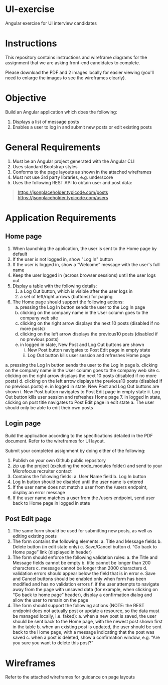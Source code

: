 # UI-exercise
Angular exercise for UI interview candidates

# Instructions
This repository contains instructions and wireframe diagrams for the assignment  that we are asking front-end candidates to complete.

Please download the PDF and 2 images locally for easier viewing (you'll need to enlarge the images to see the wireframes clearly).

# Objective
Build an Angular application which does the following:
1. Displays a list of message posts
2. Enables a user to log in and submit new posts or edit existing posts

# General Requirements
1. Must be an Angular project generated with the Angular CLI
2. Uses standard Bootstrap styles
3. Conforms to the page layouts as shown in the attached wireframes
4. Must not use 3rd party libraries, e.g. underscore
5. Uses the following REST API to obtain user and post data:
  > https://jsonplaceholder.typicode.com/posts
 https://jsonplaceholder.typicode.com/users




# Application Requirements

## Home page
1. When launching the application, the user is sent to the Home page by default
2. If the user is not logged in, show "Log In" button
3. If the user is logged in, show a “Welcome” message with the user's full name
4. Keep the user logged in (across browser sessions) until the user logs out
5. Display a table with the following details:
    <ol type="a>
      <li>a User column containing the user’s full name and company name</li>
      <li>a Post column containing the post title and post body</li>
      <li>show 10 rows per page</li>
      <li>a "New Post" button, which is visible after user logs in</li>
      <li>a Log Out button, which is visible after the user logs in</li>
      <li>a set of left/right arrows (buttons) for paging</li>
    </ol>
6. The Home page should support the following actions:
    <ol type="a">
      <li>pressing the Log In button sends the user to the Log In page</li>
      <li>clicking on the company name in the User column goes to the company web site</li>
      <li>clicking on the right arrow displays the next 10 posts (disabled if no more posts)</li>
      <li>clicking on the left arrow displays the previous10 posts (disabled if no previous posts)</li>
      <li>
        in logged in state, New Post and Log Out buttons are shown
        <ol type="i">
          <li>New Post button navigates to Post Edit page in empty state</li>
          <li>Log Out button kills user session and refreshes Home page</li>
        </ol>
      </li>
    </ol>
  a. pressing the Log In button sends the user to the Log In page
  b. clicking on the company name in the User column goes to the company web site
  c. clicking on the right arrow displays the next 10 posts (disabled if no more posts)
  d. clicking on the left arrow displays the previous10 posts (disabled if no previous
  posts)
  e. in logged in state, New Post and Log Out buttons are shown
  i. New Post button navigates to Post Edit page in empty state
  ii. Log Out button kills user session and refreshes Home page
7. in logged in state, clicking on post title navigates to Post Edit page in edit state
a. The user should only be able to edit their own posts
## Login page 

Build the application according to the specifications detailed in the PDF document. Refer to the wireframes for UI layout.

Submit your completed assignment by doing either of the following:
1. Publish on your own Github public repository
2. zip up the project (excluding the node_modules folder) and send to your Microfocus recruiter contact
1. Contains the following fields:
a. User Name field
b. Log In button
2. Log In button should be disabled until the user name is entered
3. If the user name does not match a user from the /users endpoint, display an error
message
4. If the user name matches a user from the /users endpoint, send user back to Home
page in logged in state
## Post Edit page
1. The same form should be used for submitting new posts, as well as editing existing
posts
2. The form contains the following elements:
a. Title and Message fields
b. Delete button (in edit state only)
c. Save/Cancel button
d. “Go back to Home page” link (displayed in header)
3. The form should enforce the following validation rules:
a. the Title and Message fields cannot be empty
b. title cannot be longer than 200 characters
c. message cannot be longer than 2000 characters
d. validation errors should appear below the field that is in error
e. Save and Cancel buttons should be enabled only when form has been modified
and has no validation errors
f. if the user attempts to navigate away from the page with unsaved data (for
example, when clicking on “Go back to home page” header), display a
confirmation dialog and allow the user to remain on the page
4. The form should support the following actions (NOTE: the REST endpoint does not
actually post or update a resource, so the data must be managed locally, i.e. faked):
a. when a new post is saved, the user should be sent back to the Home page, with
the newest post shown first in the table
b. when an existing post is updated, the user should be sent back to the Home
page, with a message indicating that the post was saved
c. when a post is deleted, show a confirmation window, e.g. “Are you sure you want
to delete this post?”
# Wireframes
Refer to the attached wireframes for guidance on page layouts 